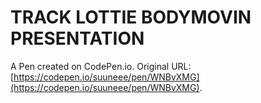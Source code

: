 # TRACK LOTTIE BODYMOVIN PRESENTATION

A Pen created on CodePen.io. Original URL: [https://codepen.io/suuneee/pen/WNBvXMG](https://codepen.io/suuneee/pen/WNBvXMG).

